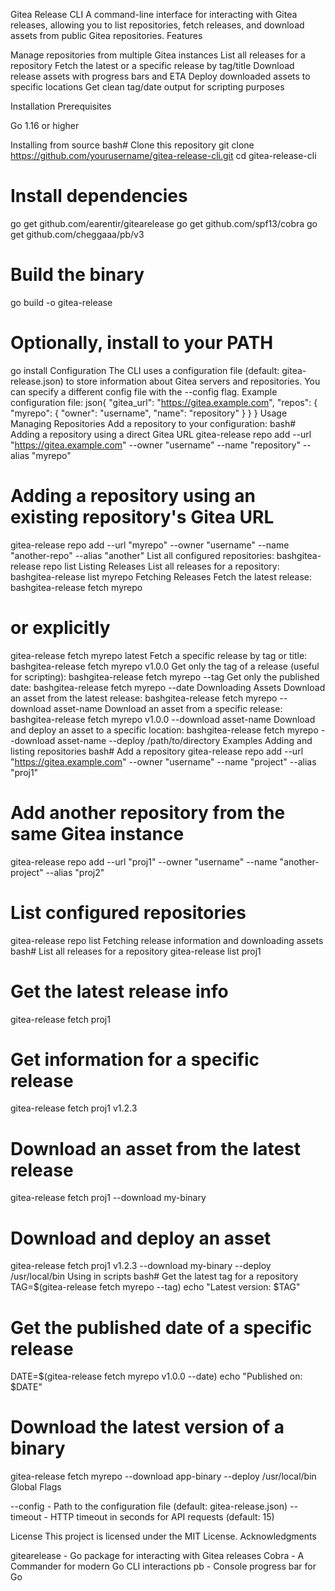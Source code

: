 Gitea Release CLI
A command-line interface for interacting with Gitea releases, allowing you to list repositories, fetch releases, and download assets from public Gitea repositories.
Features

Manage repositories from multiple Gitea instances
List all releases for a repository
Fetch the latest or a specific release by tag/title
Download release assets with progress bars and ETA
Deploy downloaded assets to specific locations
Get clean tag/date output for scripting purposes

Installation
Prerequisites

Go 1.16 or higher

Installing from source
bash# Clone this repository
git clone https://github.com/yourusername/gitea-release-cli.git
cd gitea-release-cli

# Install dependencies
go get github.com/earentir/gitearelease
go get github.com/spf13/cobra
go get github.com/cheggaaa/pb/v3

# Build the binary
go build -o gitea-release

# Optionally, install to your PATH
go install
Configuration
The CLI uses a configuration file (default: gitea-release.json) to store information about Gitea servers and repositories. You can specify a different config file with the --config flag.
Example configuration file:
json{
  "gitea_url": "https://gitea.example.com",
  "repos": {
    "myrepo": {
      "owner": "username",
      "name": "repository"
    }
  }
}
Usage
Managing Repositories
Add a repository to your configuration:
bash# Adding a repository using a direct Gitea URL
gitea-release repo add --url "https://gitea.example.com" --owner "username" --name "repository" --alias "myrepo"

# Adding a repository using an existing repository's Gitea URL
gitea-release repo add --url "myrepo" --owner "username" --name "another-repo" --alias "another"
List all configured repositories:
bashgitea-release repo list
Listing Releases
List all releases for a repository:
bashgitea-release list myrepo
Fetching Releases
Fetch the latest release:
bashgitea-release fetch myrepo
# or explicitly
gitea-release fetch myrepo latest
Fetch a specific release by tag or title:
bashgitea-release fetch myrepo v1.0.0
Get only the tag of a release (useful for scripting):
bashgitea-release fetch myrepo --tag
Get only the published date:
bashgitea-release fetch myrepo --date
Downloading Assets
Download an asset from the latest release:
bashgitea-release fetch myrepo --download asset-name
Download an asset from a specific release:
bashgitea-release fetch myrepo v1.0.0 --download asset-name
Download and deploy an asset to a specific location:
bashgitea-release fetch myrepo --download asset-name --deploy /path/to/directory
Examples
Adding and listing repositories
bash# Add a repository
gitea-release repo add --url "https://gitea.example.com" --owner "username" --name "project" --alias "proj1"

# Add another repository from the same Gitea instance
gitea-release repo add --url "proj1" --owner "username" --name "another-project" --alias "proj2"

# List configured repositories
gitea-release repo list
Fetching release information and downloading assets
bash# List all releases for a repository
gitea-release list proj1

# Get the latest release info
gitea-release fetch proj1

# Get information for a specific release
gitea-release fetch proj1 v1.2.3

# Download an asset from the latest release
gitea-release fetch proj1 --download my-binary

# Download and deploy an asset
gitea-release fetch proj1 v1.2.3 --download my-binary --deploy /usr/local/bin
Using in scripts
bash# Get the latest tag for a repository
TAG=$(gitea-release fetch myrepo --tag)
echo "Latest version: $TAG"

# Get the published date of a specific release
DATE=$(gitea-release fetch myrepo v1.0.0 --date)
echo "Published on: $DATE"

# Download the latest version of a binary
gitea-release fetch myrepo --download app-binary --deploy /usr/local/bin
Global Flags

--config - Path to the configuration file (default: gitea-release.json)
--timeout - HTTP timeout in seconds for API requests (default: 15)

License
This project is licensed under the MIT License.
Acknowledgments

gitearelease - Go package for interacting with Gitea releases
Cobra - A Commander for modern Go CLI interactions
pb - Console progress bar for Go
